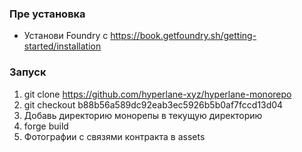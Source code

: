 
### Пре установка 
- Установи Foundry с https://book.getfoundry.sh/getting-started/installation
### Запуск
1) git clone https://github.com/hyperlane-xyz/hyperlane-monorepo
2) git checkout b88b56a589dc92eab3ec5926b5b0af7fccd13d04
3) Добавь директорию монорепы в текущую директорию
4) forge build
5) Фотографии с связями контракта в assets
